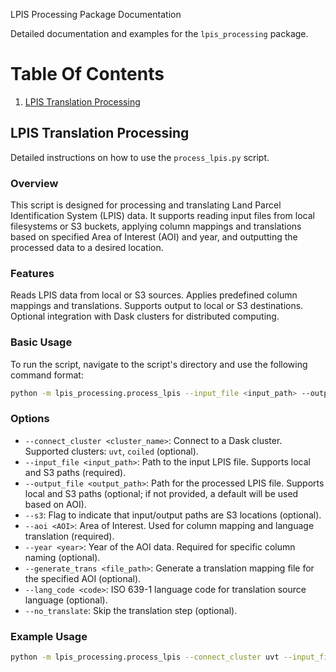 LPIS Processing Package Documentation

Detailed documentation and examples for the `lpis_processing` package.

# Table Of Contents
1. [LPIS Translation Processing](#lpis_processing)

## LPIS Translation Processing <a name="lpis_processing"></a>
Detailed instructions on how to use the `process_lpis.py` script.

### Overview
This script is designed for processing and translating Land Parcel Identification System (LPIS) data. It supports reading input files from local filesystems or S3 buckets, applying column mappings and translations based on specified Area of Interest (AOI) and year, and outputting the processed data to a desired location.

### Features
Reads LPIS data from local or S3 sources.
Applies predefined column mappings and translations.
Supports output to local or S3 destinations.
Optional integration with Dask clusters for distributed computing.

### Basic Usage
To run the script, navigate to the script's directory and use the following command format:

```bash
python -m lpis_processing.process_lpis --input_file <input_path> --output_file <output_path> --aoi <AOI> --year <year> [options]

```
### Options

- `--connect_cluster <cluster_name>`: Connect to a Dask cluster. Supported clusters: `uvt`, `coiled` (optional).
- `--input_file <input_path>`: Path to the input LPIS file. Supports local and S3 paths (required).
- `--output_file <output_path>`: Path for the processed LPIS file. Supports local and S3 paths (optional; if not provided, a default will be used based on AOI).
- `--s3`: Flag to indicate that input/output paths are S3 locations (optional).
- `--aoi <AOI>`: Area of Interest. Used for column mapping and language translation (required).
- `--year <year>`: Year of the AOI data. Required for specific column naming (optional).
- `--generate_trans <file_path>`: Generate a translation mapping file for the specified AOI (optional).
- `--lang_code <code>`: ISO 639-1 language code for translation source language (optional).
- `--no_translate`: Skip the translation step (optional).


### Example Usage
```bash
python -m lpis_processing.process_lpis --connect_cluster uvt --input_file s3://phd-ts/AgriSen-COG/original_lpis/Catalonia/Catalonia2019.parquet/ --output_file s3://phd-ts/AgriSen-COG/en_lpis/Catalonia/Catalonia2019.parquet/ --s3 --aoi Catalonia --year 2019

```

